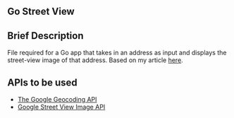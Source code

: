Go Street View
--------------


Brief Description
-----------------

File required for a Go app that takes in an address as input and displays the street-view image of that address. Based on my article [here](http://blog.joshsoftware.com/2014/03/17/learn-to-build-and-deploy-simple-go-web-apps-part-four/).


APIs to be used
---------------

* [The Google Geocoding API](https://developers.google.com/maps/documentation/geocoding/)
* [Google Street View Image API](https://developers.google.com/maps/documentation/streetview/index)

